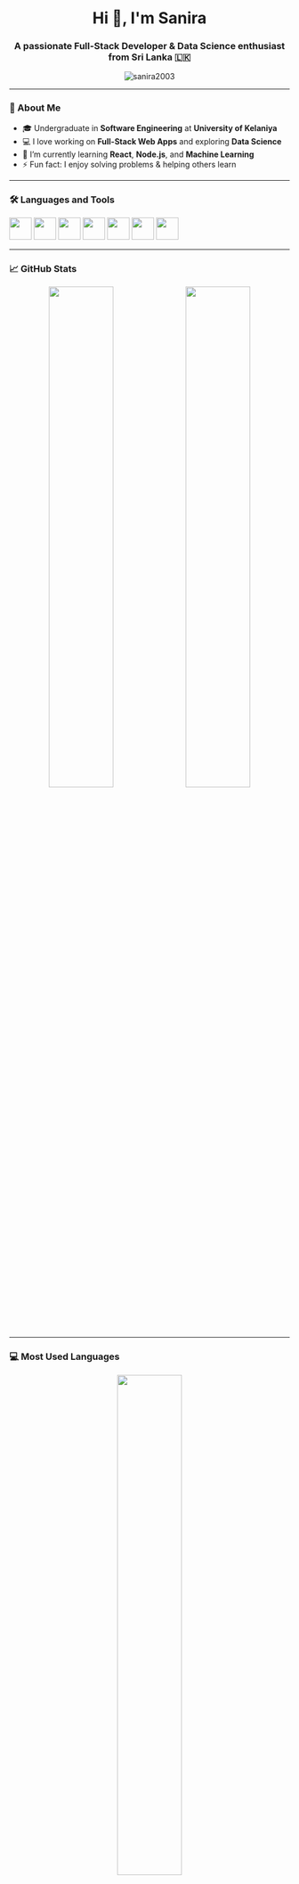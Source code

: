  <h1 align="center">Hi 👋, I'm Sanira</h1>
<h3 align="center">A passionate Full-Stack Developer & Data Science enthusiast from Sri Lanka 🇱🇰</h3>

<p align="center">
  <img src="https://komarev.com/ghpvc/?username=sanira2003&label=Profile%20views&color=0e75b6&style=flat" alt="sanira2003" />
</p>

---

### 🚀 About Me

- 🎓 Undergraduate in **Software Engineering** at **University of Kelaniya**
- 💻 I love working on **Full-Stack Web Apps** and exploring **Data Science**
- 🌱 I’m currently learning **React**, **Node.js**, and **Machine Learning**
- ⚡ Fun fact: I enjoy solving problems & helping others learn

---

### 🛠️ Languages and Tools

<p align="left">
  <img src="https://cdn.jsdelivr.net/gh/devicons/devicon/icons/html5/html5-original.svg" width="40" height="40"/>
  <img src="https://cdn.jsdelivr.net/gh/devicons/devicon/icons/css3/css3-original.svg" width="40" height="40"/>
  <img src="https://cdn.jsdelivr.net/gh/devicons/devicon/icons/javascript/javascript-original.svg" width="40" height="40"/>
  <img src="https://cdn.jsdelivr.net/gh/devicons/devicon/icons/java/java-original.svg" width="40" height="40"/>
  <img src="https://cdn.jsdelivr.net/gh/devicons/devicon/icons/react/react-original.svg" width="40" height="40"/>
  <img src="https://cdn.jsdelivr.net/gh/devicons/devicon/icons/php/php-original.svg" width="40" height="40"/>
  <img src="https://cdn.jsdelivr.net/gh/devicons/devicon/icons/mysql/mysql-original.svg" width="40" height="40"/>
</p>

---

### 📈 GitHub Stats

<p align="center">
  <img src="https://github-readme-stats.vercel.app/api?username=sanira2003&show_icons=true&theme=radical" width="48%" />
  <img src="https://github-readme-streak-stats.herokuapp.com/?user=sanira2003&theme=radical" width="48%" />
</p>

---

### 💻 Most Used Languages

<p align="center">
  <img src="https://github-readme-stats.vercel.app/api/top-langs/?username=sanira2003&layout=compact&theme=radical" width="48%" />
</p>

---

### 🤝 Let's Connect

<p>
  <a href="https://www.linkedin.com/in/sanira-deneth-615013320/" target="_blank"><img src="https://img.shields.io/badge/LinkedIn-blue?style=flat&logo=linkedin" /></a>
  <a href="mailto:sanira2003@gmail.com" target="_blank"><img src="https://img.shields.io/badge/Gmail-red?style=flat&logo=gmail&logoColor=white" /></a>
</p>

---

<p align="center">💡 _Always eager to learn and collaborate!_ 🚀</p>

